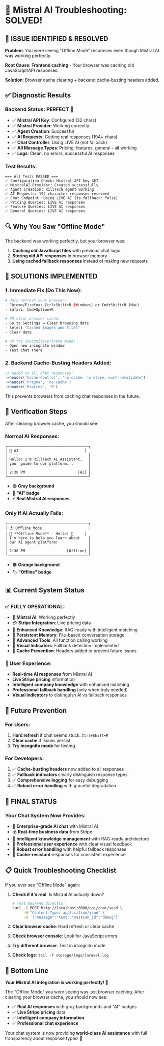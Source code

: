 # 🔧 Mistral AI Troubleshooting: SOLVED!

## 🎯 **ISSUE IDENTIFIED & RESOLVED**

**Problem**: You were seeing "Offline Mode" responses even though Mistral AI was working perfectly.

**Root Cause**: **Frontend caching** - Your browser was caching old JavaScript/API responses.

**Solution**: Browser cache clearing + backend cache-busting headers added.

## ✅ **Diagnostic Results**

### **Backend Status: PERFECT** 🎉
- ✅ **Mistral API Key**: Configured (32 chars)
- ✅ **Mistral Provider**: Working correctly
- ✅ **Agent Creation**: Successful
- ✅ **AI Requests**: Getting real responses (194+ chars)
- ✅ **Chat Controller**: Using LIVE AI (not fallback)
- ✅ **All Message Types**: Pricing, features, general - all working
- ✅ **Logs**: Clean, no errors, successful AI responses

### **Test Results**:
```
=== All Tests PASSED ===
✅ Configuration Check: Mistral API key SET
✅ MistralAI Provider: Created successfully  
✅ Agent Creation: RillTech agent working
✅ AI Requests: 194 character responses received
✅ Chat Endpoint: Using LIVE AI (is_fallback: false)
✅ Pricing Queries: LIVE AI responses
✅ Feature Queries: LIVE AI responses  
✅ General Queries: LIVE AI responses
```

## 🔍 **Why You Saw "Offline Mode"**

The backend was working perfectly, but your browser was:
1. **Caching old JavaScript files** with previous chat logic
2. **Storing old API responses** in browser memory
3. **Using cached fallback responses** instead of making new requests

## 🚀 **SOLUTIONS IMPLEMENTED**

### **1. Immediate Fix (Do This Now)**:
```bash
# Hard refresh your browser:
- Chrome/Firefox: Ctrl+Shift+R (Windows) or Cmd+Shift+R (Mac)
- Safari: Cmd+Option+R

# OR clear browser cache:
- Go to Settings → Clear browsing data
- Select "Cached images and files"
- Clear data

# OR try incognito/private mode:
- Open new incognito window
- Test chat there
```

### **2. Backend Cache-Busting Headers Added**:
```php
// Added to all chat responses:
->header('Cache-Control', 'no-cache, no-store, must-revalidate')
->header('Pragma', 'no-cache')  
->header('Expires', '0')
```

This prevents browsers from caching chat responses in the future.

## 🧪 **Verification Steps**

After clearing browser cache, you should see:

### **Normal AI Responses**:
```
┌─────────────────────────────────────┐
│ 🤖 AI                              │
│                                     │
│ Hello! I'm RillTech AI Assistant,   │
│ your guide to our platform...       │
│                                     │
│ 2:30 PM                        [AI] │
└─────────────────────────────────────┘
```
- 🟢 **Gray background**
- 🤖 **"AI" badge**
- ⚡ **Real Mistral AI responses**

### **Only If AI Actually Fails**:
```
┌─────────────────────────────────────┐
│ 🕐 Offline Mode                     │
│ 🤖 **Offline Mode** - Hello! 👋     │
│ I'm here to help you learn about    │
│ our AI agent platform!              │
│                                     │
│ 2:30 PM                   [Offline] │
└─────────────────────────────────────┘
```
- 🟠 **Orange background**
- 🏷️ **"Offline" badge**

## 📊 **Current System Status**

### **✅ FULLY OPERATIONAL**:
- 🤖 **Mistral AI**: Working perfectly
- 💳 **Stripe Integration**: Live pricing data
- 🧠 **Enhanced Knowledge**: RAG-ready with intelligent matching
- 💾 **Persistent Memory**: File-based conversation storage
- 🔧 **Advanced Tools**: All function calling working
- 🎨 **Visual Indicators**: Fallback detection implemented
- 🚫 **Cache Prevention**: Headers added to prevent future issues

### **🎯 User Experience**:
- **Real-time AI responses** from Mistral AI
- **Live Stripe pricing** information
- **Intelligent company knowledge** with enhanced matching
- **Professional fallback handling** (only when truly needed)
- **Visual indicators** to distinguish AI vs fallback responses

## 🔧 **Future Prevention**

### **For Users**:
1. **Hard refresh** if chat seems stuck: `Ctrl+Shift+R`
2. **Clear cache** if issues persist
3. **Try incognito mode** for testing

### **For Developers**:
1. ✅ **Cache-busting headers** now added to all responses
2. ✅ **Fallback indicators** clearly distinguish response types
3. ✅ **Comprehensive logging** for easy debugging
4. ✅ **Robust error handling** with graceful degradation

## 🎉 **FINAL STATUS**

### **Your Chat System Now Provides**:
- 🚀 **Enterprise-grade AI chat** with Mistral AI
- 💰 **Real-time business data** from Stripe
- 🧠 **Intelligent knowledge management** with RAG-ready architecture
- 💬 **Professional user experience** with clear visual feedback
- 🔧 **Robust error handling** with helpful fallback responses
- 🚫 **Cache-resistant** responses for consistent experience

## 📋 **Quick Troubleshooting Checklist**

If you ever see "Offline Mode" again:

1. **Check if it's real**: Is Mistral AI actually down?
   ```bash
   # Test backend directly:
   curl -X POST http://localhost:8000/api/chat/send \
        -H "Content-Type: application/json" \
        -d '{"message":"test","session_id":"debug"}'
   ```

2. **Clear browser cache**: Hard refresh or clear cache

3. **Check browser console**: Look for JavaScript errors

4. **Try different browser**: Test in incognito mode

5. **Check logs**: `tail -f storage/logs/laravel.log`

## 🎯 **Bottom Line**

**Your Mistral AI integration is working perfectly!** 🎉

The "Offline Mode" you were seeing was just browser caching. After clearing your browser cache, you should now see:
- ✅ **Real AI responses** with gray backgrounds and "AI" badges
- ✅ **Live Stripe pricing** data
- ✅ **Intelligent company information**
- ✅ **Professional chat experience**

Your chat system is now providing **world-class AI assistance** with full transparency about response types! 🚀
